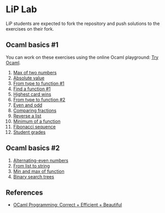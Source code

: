 # LiP Lab

LiP students are expected to fork the repository and push solutions to the exercises on their fork.

## Ocaml basics #1

You can work on these exercises using the online Ocaml playground: [Try Ocaml](https://try.ocamlpro.com/).

1. [Max of two numbers](ocaml-basics/max-of-two/)
1. [Absolute value](ocaml-basics/absolute-value/)
1. [From type to function #1](ocaml-basics/fun-of-type-1/)
1. [Find a function #1](ocaml-basics/find-fun-1/)
1. [Highest card wins](ocaml-basics/highest-card-wins/)
1. [From type to function #2](ocaml-basics/fun-of-type-2/)
1. [Even and odd](ocaml-basics/even-odd/)
1. [Comparing fractions](ocaml-basics/fractions/)
1. [Reverse a list](ocaml-basics/rev-list)
1. [Minimum of a function](ocaml-basics/minfun)
1. [Fibonacci sequence](ocaml-basics/fibonacci-seq)
1. [Student grades](ocaml-basics/cumlaude)


## Ocaml basics #2

1. [Alternating-even numbers](ocaml-basics/alt-even)
1. [From list to string](ocaml-basics/string-of-list)
1. [Min and max of function](ocaml-basics/minmax)
1. [Binary search trees](ocaml-basics/binary-search-tree)

## References

- [OCaml Programming: Correct + Efficient + Beautiful](https://cs3110.github.io/textbook/cover.html)
